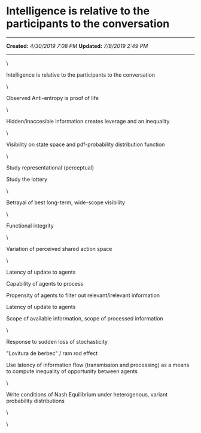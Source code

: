 Intelligence is relative to the participants to the conversation
================================================================

  -------------- ---------------------
  **Created:**   *4/30/2019 7:08 PM*
  **Updated:**   *7/8/2019 2:49 PM*
  -------------- ---------------------

\

Intelligence is relative to the participants to the conversation

\

Observed Anti-entropy is proof of life

\

Hidden/inaccesible information creates leverage and an inequality

\

Visibility on state space and pdf-probability distribution function

\

Study representational (perceptual)

Study the lottery

\

Betrayal of best long-term, wide-scope visibility

\

Functional integrity

\

Variation of perceived shared action space

\

Latency of update to agents

Capability of agents to process

Propensity of agents to filter out relevant/irelevant information

Latency of update to agents

Scope of available information, scope of processed information

\

Response to sudden loss of stochasticity

"Lovitura de berbec" / ram rod effect

Use latency of information flow (transmission and processing) as a means
to compute inequality of opportunity between agents

\

Write conditions of Nash Equilibrium under heterogenous, variant
probability distributions

\

\

 
